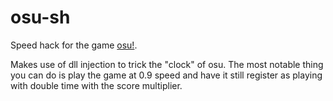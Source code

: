 osu-sh
======

Speed hack for the game [osu!](http://osu.ppy.sh/). 

Makes use of dll injection to trick the "clock" of osu. The most notable thing you can do is play the game at 0.9 speed and have it still register as playing with double time with the score multiplier.


